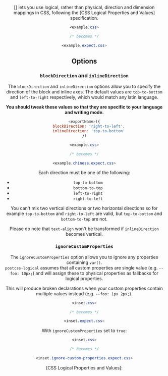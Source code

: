 <!-- Available Variables: -->
<!-- <humanReadableName> PostCSS Your Plugin -->
<!-- <exportName> postcssYourPlugin -->
<!-- <packageName> @csstools/postcss-your-plugin -->
<!-- <packageVersion> 1.0.0 -->
<!-- <packagePath> plugins/postcss-your-plugin -->
<!-- <cssdbId> your-feature -->
<!-- <specUrl> https://www.w3.org/TR/css-color-4/#funcdef-color -->
<!-- <example.css> file contents for examples/example.css -->
<!-- <header> -->
<!-- <usage> usage instructions -->
<!-- <envSupport> -->
<!-- <corsWarning> -->
<!-- <linkList> -->
<!-- <parallelBuildsNotice> -->
<!-- to generate : npm run docs -->

<header>

[<humanReadableName>]  lets you use logical, rather than physical, direction and dimension mappings in CSS, following the [CSS Logical Properties and Values] specification.

```css
<example.css>

/* becomes */

<example.expect.css>
```

<usage>

<envSupport>

## Options

### `blockDirection` and `inlineDirection`

The `blockDirection` and `inlineDirection` options allow you to specify the direction of the block and inline axes. The default values are `top-to-bottom` and `left-to-right` respectively, which would match any latin language.

**You should tweak these values so that they are specific to your language and writing mode.**

```js
<exportName>({
	blockDirection: 'right-to-left',
	inlineDirection: 'top-to-bottom'
})
```

```css
<example.css>

/* becomes */

<example.chinese.expect.css>
```

Each direction must be one of the following:

- `top-to-bottom`
- `bottom-to-top`
- `left-to-right`
- `right-to-left`

You can't mix two vertical directions or two horizontal directions so for example `top-to-bottom` and `right-to-left` are valid, but `top-to-bottom` and `bottom-to-top` are not.

Please do note that `text-align` won't be transformed if `inlineDirection` becomes vertical.

### `ignoreCustomProperties`

The `ignoreCustomProperties` option allows you to ignore any properties containing `var()`.  
`postcss-logical` assumes that all custom properties are single value (e.g. `--foo: 10px;`) and will assign these to physical properties as fallbacks for logical properties.  

This will produce broken declarations when your custom properties contain multiple values instead (e.g. `--foo: 1px 2px;`).

```css
<inset.css>

/* becomes */

<inset.expect.css>
```

With `ignoreCustomProperties` set to `true`:

```css
<inset.css>

/* becomes */

<inset.ignore-custom-properties.expect.css>
```

<linkList>
[CSS Logical Properties and Values]: <specUrl>
